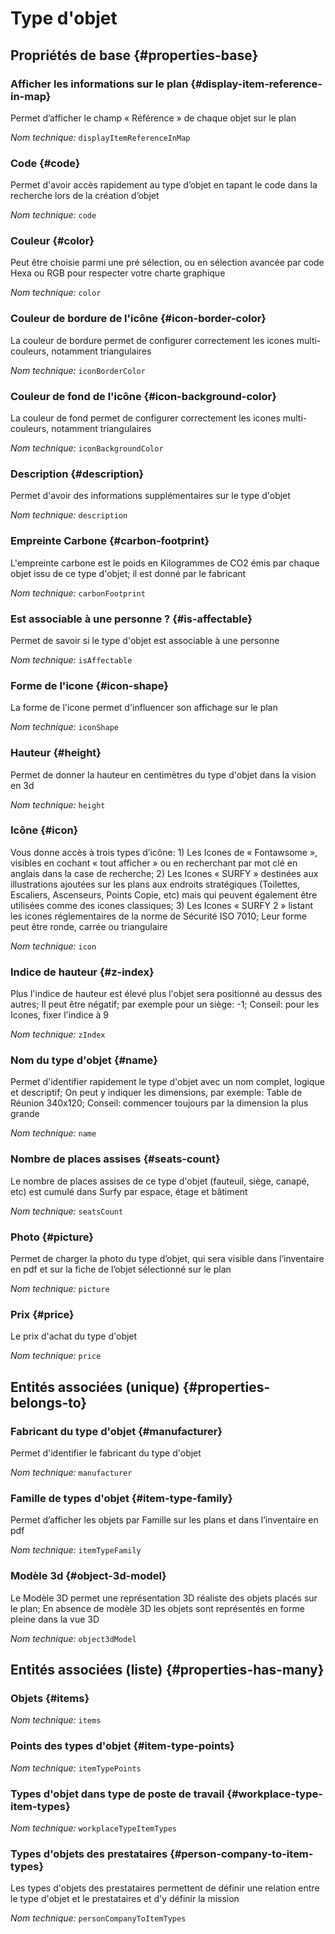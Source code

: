 # Type d'objet
<!--- THIS FILE IS GENERATED PLEASE DO NOT EDIT IT DIRECTLY --->



<OH code="itemType"/>


## Propriétés de base {#properties-base}

### Afficher les informations sur le plan {#display-item-reference-in-map}

Permet d’afficher le champ « Référence » de chaque objet sur le plan

*Nom technique:* ```displayItemReferenceInMap```
<PH code="itemType:displayItemReferenceInMap"/>

### Code {#code}

Permet d'avoir accès rapidement au type d’objet en tapant le code dans la recherche lors de la création d’objet

*Nom technique:* ```code```
<PH code="itemType:code"/>

### Couleur {#color}

Peut être choisie parmi une pré sélection, ou en sélection avancée par code Hexa ou RGB pour respecter votre charte graphique

*Nom technique:* ```color```
<PH code="itemType:color"/>

### Couleur de bordure de l'icône {#icon-border-color}

La couleur de bordure permet de configurer correctement les icones multi-couleurs, notamment triangulaires

*Nom technique:* ```iconBorderColor```
<PH code="itemType:iconBorderColor"/>

### Couleur de fond de l'icône {#icon-background-color}

La couleur de fond permet de configurer correctement les icones multi-couleurs, notamment triangulaires

*Nom technique:* ```iconBackgroundColor```
<PH code="itemType:iconBackgroundColor"/>

### Description {#description}

Permet d'avoir des informations supplémentaires sur le type d'objet

*Nom technique:* ```description```
<PH code="itemType:description"/>

### Empreinte Carbone {#carbon-footprint}

L'empreinte carbone est le poids en Kilogrammes de CO2 émis par chaque objet issu de ce type d'objet; il est donné par le fabricant

*Nom technique:* ```carbonFootprint```
<PH code="itemType:carbonFootprint"/>

### Est associable à une personne ? {#is-affectable}

Permet de savoir si le type d'objet est associable à une personne

*Nom technique:* ```isAffectable```
<PH code="itemType:isAffectable"/>

### Forme de l'icone {#icon-shape}

La forme de l'icone permet d'influencer son affichage sur le plan

*Nom technique:* ```iconShape```
<PH code="itemType:iconShape"/>

### Hauteur {#height}

Permet de donner la hauteur en centimètres du type d'objet dans la vision en 3d

*Nom technique:* ```height```
<PH code="itemType:height"/>

### Icône {#icon}

Vous donne accès à trois types d’icône: 1) Les Icones de « Fontawsome », visibles en cochant « tout afficher » ou en recherchant par mot clé en anglais dans la case de recherche; 2) Les Icones « SURFY » destinées aux illustrations ajoutées sur les plans aux endroits stratégiques (Toilettes, Escaliers, Ascenseurs, Points Copie, etc) mais qui peuvent également être utilisées comme des icones classiques; 3) Les Icones « SURFY 2 » listant les icones réglementaires de la norme de Sécurité ISO 7010; Leur forme peut être ronde, carrée ou triangulaire

*Nom technique:* ```icon```
<PH code="itemType:icon"/>

### Indice de hauteur {#z-index}

Plus l'indice de hauteur est élevé plus l'objet sera positionné au dessus des autres; Il peut être négatif; par exemple pour un siège: -1; Conseil: pour les Icones, fixer l'indice à 9

*Nom technique:* ```zIndex```
<PH code="itemType:zIndex"/>

### Nom du type d'objet {#name}

Permet d'identifier rapidement le type d'objet avec un nom complet, logique et descriptif; On peut y indiquer les dimensions, par exemple: Table de Réunion 340x120; Conseil: commencer toujours par la dimension la plus grande

*Nom technique:* ```name```
<PH code="itemType:name"/>

### Nombre de places assises {#seats-count}

Le nombre de places assises de ce type d'objet (fauteuil, siège, canapé, etc) est cumulé dans Surfy par espace, étage et bâtiment

*Nom technique:* ```seatsCount```
<PH code="itemType:seatsCount"/>

### Photo {#picture}

Permet de charger la photo du type d’objet, qui sera visible dans l’inventaire en pdf et sur la fiche de l’objet sélectionné sur le plan

*Nom technique:* ```picture```
<PH code="itemType:picture"/>

### Prix {#price}

Le prix d'achat du type d'objet

*Nom technique:* ```price```
<PH code="itemType:price"/>


## Entités associées (unique) {#properties-belongs-to}

### Fabricant du type d'objet {#manufacturer}

Permet d'identifier le fabricant du type d'objet

*Nom technique:* ```manufacturer```
<PH code="itemType:manufacturer"/>

### Famille de types d'objet {#item-type-family}

Permet d’afficher les objets par Famille sur les plans et dans l’inventaire en pdf

*Nom technique:* ```itemTypeFamily```
<PH code="itemType:itemTypeFamily"/>

### Modèle 3d {#object-3d-model}

Le Modèle 3D permet une représentation 3D réaliste des objets placés sur le plan; En absence de modèle 3D les objets sont représentés en forme pleine dans la vue 3D

*Nom technique:* ```object3dModel```
<PH code="itemType:object3dModel"/>


## Entités associées (liste) {#properties-has-many}

### Objets {#items}



*Nom technique:* ```items```
<PH code="itemType:items"/>

### Points des types d'objet {#item-type-points}



*Nom technique:* ```itemTypePoints```
<PH code="itemType:itemTypePoints"/>

### Types d'objet dans type de poste de travail {#workplace-type-item-types}



*Nom technique:* ```workplaceTypeItemTypes```
<PH code="itemType:workplaceTypeItemTypes"/>

### Types d'objets des prestataires {#person-company-to-item-types}

Les types d'objets des prestataires permettent de définir une relation entre le type d'objet et le prestataires et d'y définir la mission

*Nom technique:* ```personCompanyToItemTypes```
<PH code="itemType:personCompanyToItemTypes"/>




